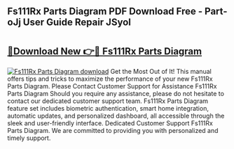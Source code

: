 ## Fs111Rx Parts Diagram PDF Download Free - Part-oJj User Guide Repair JSyoI

# <h2><a href="http://dfiyug0.blite.top/?on=Fs111Rx+Parts+Diagram">🔗Download New 👉🔴 Fs111Rx Parts Diagram</a></h2>

[![Fs111Rx Parts Diagram download](https://i.imgur.com/lujVjoI.png)](http://dfiyug0.blite.top/?on=Fs111Rx+Parts+Diagram)
Get the Most Out of It! This manual offers tips and tricks to maximize the performance of your new Fs111Rx Parts Diagram. Please Contact Customer Support for Assistance Fs111Rx Parts Diagram Should you require any assistance, please do not hesitate to contact our dedicated customer support team. Fs111Rx Parts Diagram feature set includes biometric authentication, smart home integration, automatic updates, and personalized dashboard, all accessible through the sleek and user-friendly interface. Dedicated Customer Support Fs111Rx Parts Diagram. We are committed to providing you with personalized and timely support.

